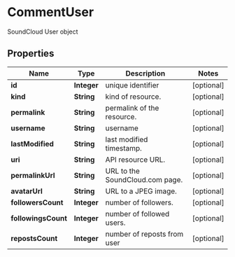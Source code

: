 

# CommentUser

SoundCloud User object

## Properties

| Name | Type | Description | Notes |
|------------ | ------------- | ------------- | -------------|
|**id** | **Integer** | unique identifier |  [optional] |
|**kind** | **String** | kind of resource. |  [optional] |
|**permalink** | **String** | permalink of the resource. |  [optional] |
|**username** | **String** | username |  [optional] |
|**lastModified** | **String** | last modified timestamp. |  [optional] |
|**uri** | **String** | API resource URL. |  [optional] |
|**permalinkUrl** | **String** | URL to the SoundCloud.com page. |  [optional] |
|**avatarUrl** | **String** | URL to a JPEG image. |  [optional] |
|**followersCount** | **Integer** | number of followers. |  [optional] |
|**followingsCount** | **Integer** | number of followed users. |  [optional] |
|**repostsCount** | **Integer** | number of reposts from user |  [optional] |



